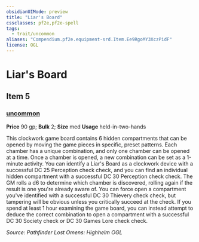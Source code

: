 ```yaml
---
obsidianUIMode: preview
title: "Liar's Board"
cssclasses: pf2e,pf2e-spell
tags:
  - trait/uncommon
aliases: "Compendium.pf2e.equipment-srd.Item.Ee9RgoMY3XczPidF"
license: OGL
---
```

# Liar's Board
## Item 5
### [uncommon](uncommon "Uncommon Rarity Trait")


**Price** 90 gp; 
**Bulk** 2; **Size** med
**Usage** held-in-two-hands

This clockwork game board contains 6 hidden compartments that can be opened by moving the game pieces in specific, preset patterns. Each chamber has a unique combination, and only one chamber can be opened at a time. Once a chamber is opened, a new combination can be set as a 1-minute activity. You can identify a Liar's Board as a clockwork device with a successful DC 25 Perception check check, and you can find an individual hidden compartment with a successful DC 30 Perception check check. The GM rolls a d6 to determine which chamber is discovered, rolling again if the result is one you're already aware of. You can force open a compartment you've identified with a successful DC 30 Thievery check check, but tampering will be obvious unless you critically succeed at the check. If you spend at least 1 hour examining the game board, you can instead attempt to deduce the correct combination to open a compartment with a successful DC 30 Society check or DC 30 Games Lore check check.

*Source: Pathfinder Lost Omens: Highhelm*
*OGL*